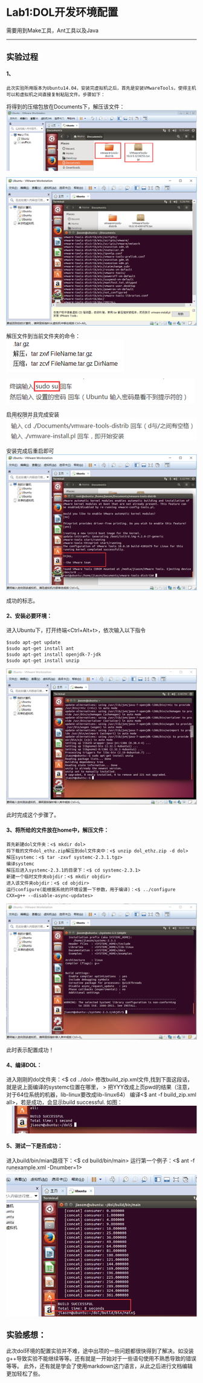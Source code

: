 ﻿# Lab1:DOL开发环境配置
需要用到Make工具，Ant工具以及Java
***
## 实验过程
#### 1、
    此次实验所用版本为Ubuntu14.04，安装完虚拟机之后，首先是安装VMwareTools，使得主机可以和虚拟机之间直接复制粘贴文件。步骤如下：
将得到的压缩包放在Documents下，解压该文件：<br>
![](https://raw.githubusercontent.com/jiaozm/ES2016_14353120/master/lab1_pic/1.png) <p>
![](https://raw.githubusercontent.com/jiaozm/ES2016_14353120/master/lab1_pic/2.png) <p>
解压文件到当前文件夹的命令：
![](https://raw.githubusercontent.com/jiaozm/ES2016_14353120/master/lab1_pic/3.png) <p>
![](https://raw.githubusercontent.com/jiaozm/ES2016_14353120/master/lab1_pic/4.png) <p>
启用权限并且完成安装
![](https://raw.githubusercontent.com/jiaozm/ES2016_14353120/master/lab1_pic/5.png) <p>
安装完成后重启即可
![](https://raw.githubusercontent.com/jiaozm/ES2016_14353120/master/lab1_pic/6.png) <p>
成功的标志。
#### 2、安装必要环境：
进入Ubuntu下，打开终端<Ctrl+Alt+t>，依次输入以下指令 
```
$sudo apt-get update 
$sudo apt-get install ant 
$sudo apt-get install openjdk-7-jdk 
$sudo apt-get install unzip
```
![](https://raw.githubusercontent.com/jiaozm/ES2016_14353120/master/lab1_pic/7.png) <p>
此时完成这个步骤了。
#### 3、将所给的文件放在home中，解压文件：
```
首先新建dol文件夹：<$ mkdir dol>
将下载的文件dol_ethz.zip解压到dol文件夹中：<$ unzip dol_ethz.zip -d dol>
解压systemc：<$ tar -zxvf systemc-2.3.1.tgz>
编译systemc
解压后进入systemc-2.3.1的目录下：<$ cd systemc-2.3.1>
新建一个临时文件夹objdir：<$ mkdir objdir>
进入该文件夹objdir：<$ cd objdir>
运行configure(能根据系统的环境设置一下参数，用于编译)：<$ ../configure CXX=g++ --disable-async-updates>
```
![](https://raw.githubusercontent.com/jiaozm/ES2016_14353120/master/lab1_pic/8.png) <p>
此时表示配置成功！
#### 4、编译DOL：
进入刚刚的dol文件夹：<$ cd ../dol>
修改build_zip.xml文件,找到下面这段话，就是说上面编译的systemc位置在哪里， 
<property name="systemc.inc" value="YYY/include"/> 
<property name="systemc.lib" value="YYY/lib-linux/libsystemc.a"/>> 
把YYY改成上页pwd的结果（注意，对于64位系统的机器，lib-linux要改成lib-linux64）
编译<$ ant -f build_zip.xml all>，若是成功，会显示build successful.
如图：
![](https://raw.githubusercontent.com/jiaozm/ES2016_14353120/master/lab1_pic/9.png) <p>
#### 5、测试一下是否成功：
进入build/bin/mian路径下：<$ cd build/bin/main>
运行第一个例子：<$ ant -f runexample.xml -Dnumber=1>
![](https://raw.githubusercontent.com/jiaozm/ES2016_14353120/master/lab1_pic/10.png) <p>

## 实验感想：
  此次dol环境的配置实验并不难，途中出项的一些问题都很快得到了解决。如没装g++导致实验不能继续等等。还有就是一开始对于一些语句使用不熟悉导致的错误等等。
	此外，还有就是学会了使用markdown这门语言，从此之后进行文档编辑更加轻松了些。


